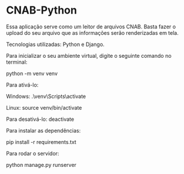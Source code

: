 # CNAB-Python

Essa aplicação serve como um leitor de arquivos CNAB. Basta fazer o upload do seu arquivo que as informações serão renderizadas em tela.

Tecnologias utilizadas: Python e Django.

Para inicializar o seu ambiente virtual, digite o seguinte comando no terminal:

python -m venv venv

Para ativá-lo:

Windows:
.\venv\Scripts\activate

Linux:
source venv/bin/activate

Para desativá-lo:
deactivate

Para instalar as dependências:

pip install -r requirements.txt

Para rodar o servidor:

python manage.py runserver
